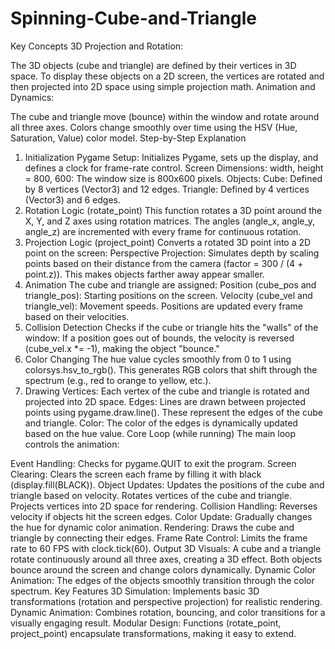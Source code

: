 # Spinning-Cube-and-Triangle

Key Concepts
3D Projection and Rotation:

The 3D objects (cube and triangle) are defined by their vertices in 3D space.
To display these objects on a 2D screen, the vertices are rotated and then projected into 2D space using simple projection math.
Animation and Dynamics:

The cube and triangle move (bounce) within the window and rotate around all three axes.
Colors change smoothly over time using the HSV (Hue, Saturation, Value) color model.
Step-by-Step Explanation
1. Initialization
Pygame Setup:
Initializes Pygame, sets up the display, and defines a clock for frame-rate control.
Screen Dimensions:
width, height = 800, 600: The window size is 800x600 pixels.
Objects:
Cube: Defined by 8 vertices (Vector3) and 12 edges.
Triangle: Defined by 4 vertices (Vector3) and 6 edges.
2. Rotation Logic (rotate_point)
This function rotates a 3D point around the X, Y, and Z axes using rotation matrices.
The angles (angle_x, angle_y, angle_z) are incremented with every frame for continuous rotation.
3. Projection Logic (project_point)
Converts a rotated 3D point into a 2D point on the screen:
Perspective Projection: Simulates depth by scaling points based on their distance from the camera (factor = 300 / (4 + point.z)).
This makes objects farther away appear smaller.
4. Animation
The cube and triangle are assigned:
Position (cube_pos and triangle_pos): Starting positions on the screen.
Velocity (cube_vel and triangle_vel): Movement speeds.
Positions are updated every frame based on their velocities.
5. Collision Detection
Checks if the cube or triangle hits the "walls" of the window:
If a position goes out of bounds, the velocity is reversed (cube_vel.x *= -1), making the object "bounce."
6. Color Changing
The hue value cycles smoothly from 0 to 1 using colorsys.hsv_to_rgb().
This generates RGB colors that shift through the spectrum (e.g., red to orange to yellow, etc.).
7. Drawing
Vertices: Each vertex of the cube and triangle is rotated and projected into 2D space.
Edges: Lines are drawn between projected points using pygame.draw.line(). These represent the edges of the cube and triangle.
Color: The color of the edges is dynamically updated based on the hue value.
Core Loop (while running)
The main loop controls the animation:

Event Handling: Checks for pygame.QUIT to exit the program.
Screen Clearing: Clears the screen each frame by filling it with black (display.fill(BLACK)).
Object Updates:
Updates the positions of the cube and triangle based on velocity.
Rotates vertices of the cube and triangle.
Projects vertices into 2D space for rendering.
Collision Handling: Reverses velocity if objects hit the screen edges.
Color Update: Gradually changes the hue for dynamic color animation.
Rendering: Draws the cube and triangle by connecting their edges.
Frame Rate Control: Limits the frame rate to 60 FPS with clock.tick(60).
Output
3D Visuals:
A cube and a triangle rotate continuously around all three axes, creating a 3D effect.
Both objects bounce around the screen and change colors dynamically.
Dynamic Color Animation:
The edges of the objects smoothly transition through the color spectrum.
Key Features
3D Simulation:
Implements basic 3D transformations (rotation and perspective projection) for realistic rendering.
Dynamic Animation:
Combines rotation, bouncing, and color transitions for a visually engaging result.
Modular Design:
Functions (rotate_point, project_point) encapsulate transformations, making it easy to extend.
